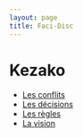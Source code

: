 ```yaml
---
layout: page
title: Faci-Disc
---
```


# Kezako

- [Les conflits](/ressources/conflits/kezako.html)
- [Les décisions](/ressources/decisions/kezako.html)
- [Les règles](/ressources/regles/kezako.html)
- [La vision](/ressources/vision/kezako.html)
